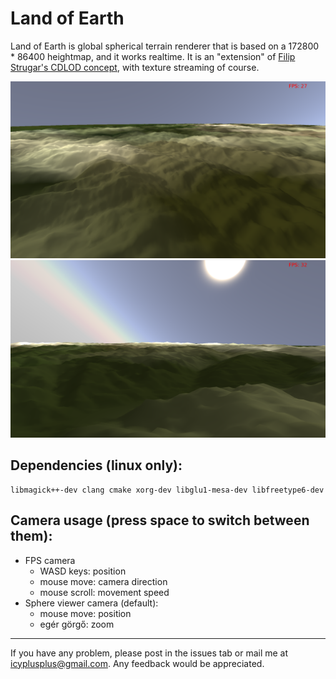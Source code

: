 Land of Earth
=============

Land of Earth is global spherical terrain renderer that is based on a 172800 * 86400 heightmap, and it works realtime. It is an "extension" of [Filip Strugar's CDLOD concept](http://www.vertexasylum.com/downloads/cdlod/cdlod_latest.pdf), with texture streaming of course. 

![screenshot0](screenshot0.png)
![screenshot1](screenshot1.png)

Dependencies (linux only):
-------------------------
```
libmagick++-dev clang cmake xorg-dev libglu1-mesa-dev libfreetype6-dev
```

Camera usage (press space to switch between them):
----------------------------------------------------
* FPS camera
  * WASD keys: position
  * mouse move: camera direction
  * mouse scroll: movement speed
* Sphere viewer camera (default):
  * mouse move: position
  * egér görgő: zoom

----------------------
If you have any problem, please post in the issues tab or mail me at icyplusplus@gmail.com. Any feedback would be appreciated.

